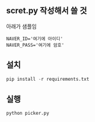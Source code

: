 ## scret.py 작성해서 쓸 것
아래가 샘플임
```
NAVER_ID='여기에 아이디'
NAVER_PASS='여기에 암호'
```

## 설치
```python
pip install -r requirements.txt
```

## 실행
```python
python picker.py
```